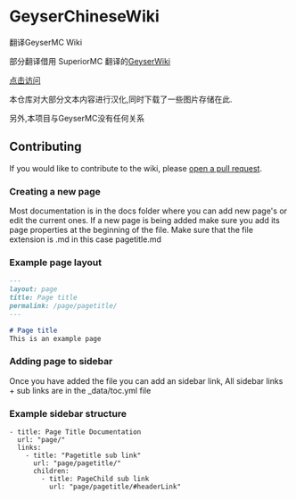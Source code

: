 # GeyserChineseWiki

翻译GeyserMC Wiki

部分翻译借用 SuperiorMC 翻译的[GeyserWiki](https://geyser.superiormc.cn/)

[点击访问](https://geyserwiki.qscraft.top)

本仓库对大部分文本内容进行汉化,同时下载了一些图片存储在此.

另外,本项目与GeyserMC没有任何关系

## Contributing

If you would like to contribute to the wiki, please [open a pull request](https://github.com/GeyserMC/GeyserWiki/pulls).

### Creating a new page

Most documentation is in the docs folder where you can add new page's or edit the current ones.
If a new page is being added make sure you add its page properties at the beginning of the file.
Make sure that the file extension is .md in this case pagetitle.md

### Example page layout

```md
---
layout: page
title: Page title
permalink: /page/pagetitle/
---

# Page title
This is an example page
```

### Adding page to sidebar 

Once you have added the file you can add an sidebar link, All sidebar links + sub links are in the _data/toc.yml file

### Example sidebar structure 

```
- title: Page Title Documentation
  url: "page/"
  links:
    - title: "Pagetitle sub link"
      url: "page/pagetitle/"
      children:
        - title: PageChild sub link
          url: "page/pagetitle/#headerLink"
```
